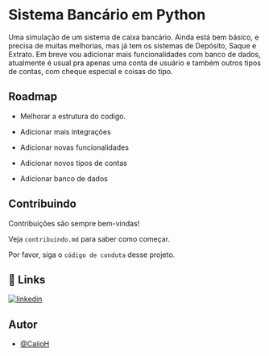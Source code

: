 
# Sistema Bancário em Python

Uma simulação de um sistema de caixa bancário. Ainda está bem básico, e precisa de muitas melhorias, mas já tem os sistemas de Depósito, Saque e Extrato. Em breve vou adicionar mais funcionalidades com banco de dados, atualmente é usual pra apenas uma conta de usuário e também outros tipos de contas, com cheque especial e coisas do tipo.


## Roadmap

- Melhorar a estrutura do codigo.

- Adicionar mais integrações

- Adicionar novas funcionalidades

- Adicionar novos tipos de contas

- Adicionar banco de dados


## Contribuindo

Contribuições são sempre bem-vindas!

Veja `contribuindo.md` para saber como começar.

Por favor, siga o `código de conduta` desse projeto.


## 🔗 Links
[![linkedin](https://img.shields.io/badge/linkedin-0A66C2?style=for-the-badge&logo=linkedin&logoColor=white)](https://www.linkedin.com/in/caiorhenrique/)


## Autor

- [@CaiioH](https://github.com/CaiioH)
